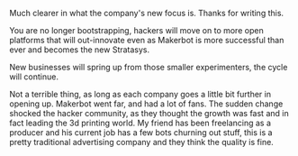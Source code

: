 Much clearer in what the company's new focus is. Thanks for writing this.

You are no longer bootstrapping, hackers will move on to more open platforms that will out-innovate even as Makerbot is more successful than ever and becomes the new Stratasys.

New businesses will spring up from those smaller experimenters, the cycle will continue.

Not a terrible thing, as long as each company goes a little bit further in opening up. Makerbot went far, and had a lot of fans. The sudden change shocked the hacker community, as they thought the growth was fast and in fact leading the 3d printing world. My friend has been freelancing as a producer and his current job has a few bots churning out stuff, this is a pretty traditional advertising company and they think the quality is fine.
